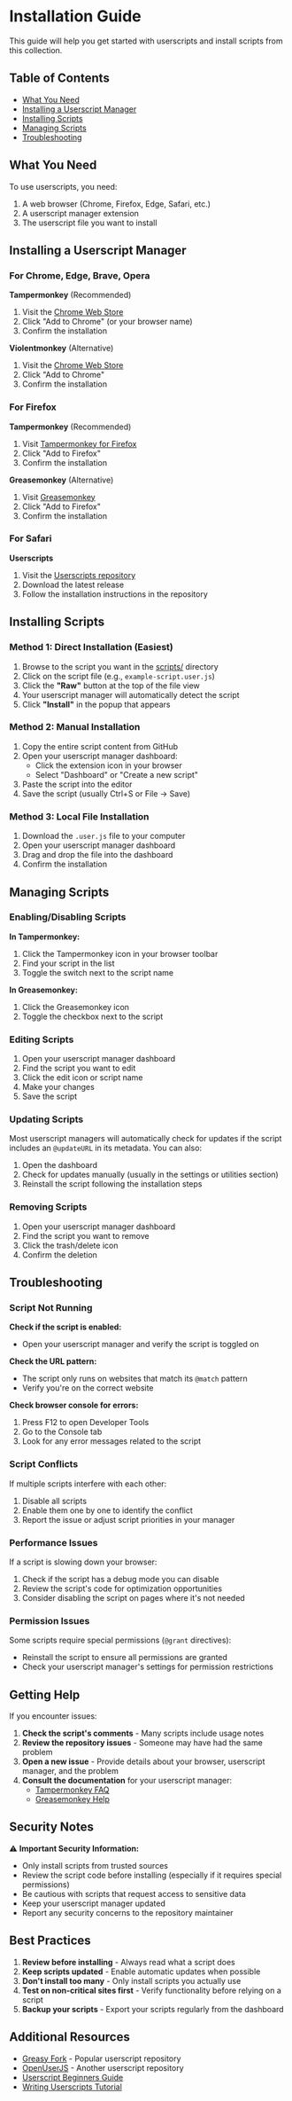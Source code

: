 # Installation Guide

This guide will help you get started with userscripts and install scripts from this collection.

## Table of Contents

- [What You Need](#what-you-need)
- [Installing a Userscript Manager](#installing-a-userscript-manager)
- [Installing Scripts](#installing-scripts)
- [Managing Scripts](#managing-scripts)
- [Troubleshooting](#troubleshooting)

## What You Need

To use userscripts, you need:
1. A web browser (Chrome, Firefox, Edge, Safari, etc.)
2. A userscript manager extension
3. The userscript file you want to install

## Installing a Userscript Manager

### For Chrome, Edge, Brave, Opera

**Tampermonkey** (Recommended)
1. Visit the [Chrome Web Store](https://chrome.google.com/webstore/detail/tampermonkey/dhdgffkkebhmkfjojoecelmmmnbdhnbh)
2. Click "Add to Chrome" (or your browser name)
3. Confirm the installation

**Violentmonkey** (Alternative)
1. Visit the [Chrome Web Store](https://chrome.google.com/webstore/detail/violentmonkey/jinjaccalgkegednnccohejagnlnfdag)
2. Click "Add to Chrome"
3. Confirm the installation

### For Firefox

**Tampermonkey** (Recommended)
1. Visit [Tampermonkey for Firefox](https://addons.mozilla.org/firefox/addon/tampermonkey/)
2. Click "Add to Firefox"
3. Confirm the installation

**Greasemonkey** (Alternative)
1. Visit [Greasemonkey](https://addons.mozilla.org/firefox/addon/greasemonkey/)
2. Click "Add to Firefox"
3. Confirm the installation

### For Safari

**Userscripts**
1. Visit the [Userscripts repository](https://github.com/quoid/userscripts)
2. Download the latest release
3. Follow the installation instructions in the repository

## Installing Scripts

### Method 1: Direct Installation (Easiest)

1. Browse to the script you want in the [scripts/](../scripts/) directory
2. Click on the script file (e.g., `example-script.user.js`)
3. Click the **"Raw"** button at the top of the file view
4. Your userscript manager will automatically detect the script
5. Click **"Install"** in the popup that appears

### Method 2: Manual Installation

1. Copy the entire script content from GitHub
2. Open your userscript manager dashboard:
   - Click the extension icon in your browser
   - Select "Dashboard" or "Create a new script"
3. Paste the script into the editor
4. Save the script (usually Ctrl+S or File → Save)

### Method 3: Local File Installation

1. Download the `.user.js` file to your computer
2. Open your userscript manager dashboard
3. Drag and drop the file into the dashboard
4. Confirm the installation

## Managing Scripts

### Enabling/Disabling Scripts

**In Tampermonkey:**
1. Click the Tampermonkey icon in your browser toolbar
2. Find your script in the list
3. Toggle the switch next to the script name

**In Greasemonkey:**
1. Click the Greasemonkey icon
2. Toggle the checkbox next to the script

### Editing Scripts

1. Open your userscript manager dashboard
2. Find the script you want to edit
3. Click the edit icon or script name
4. Make your changes
5. Save the script

### Updating Scripts

Most userscript managers will automatically check for updates if the script includes an `@updateURL` in its metadata. You can also:

1. Open the dashboard
2. Check for updates manually (usually in the settings or utilities section)
3. Reinstall the script following the installation steps

### Removing Scripts

1. Open your userscript manager dashboard
2. Find the script you want to remove
3. Click the trash/delete icon
4. Confirm the deletion

## Troubleshooting

### Script Not Running

**Check if the script is enabled:**
- Open your userscript manager and verify the script is toggled on

**Check the URL pattern:**
- The script only runs on websites that match its `@match` pattern
- Verify you're on the correct website

**Check browser console for errors:**
1. Press F12 to open Developer Tools
2. Go to the Console tab
3. Look for any error messages related to the script

### Script Conflicts

If multiple scripts interfere with each other:
1. Disable all scripts
2. Enable them one by one to identify the conflict
3. Report the issue or adjust script priorities in your manager

### Performance Issues

If a script is slowing down your browser:
1. Check if the script has a debug mode you can disable
2. Review the script's code for optimization opportunities
3. Consider disabling the script on pages where it's not needed

### Permission Issues

Some scripts require special permissions (`@grant` directives):
- Reinstall the script to ensure all permissions are granted
- Check your userscript manager's settings for permission restrictions

## Getting Help

If you encounter issues:

1. **Check the script's comments** - Many scripts include usage notes
2. **Review the repository issues** - Someone may have had the same problem
3. **Open a new issue** - Provide details about your browser, userscript manager, and the problem
4. **Consult the documentation** for your userscript manager:
   - [Tampermonkey FAQ](https://www.tampermonkey.net/faq.php)
   - [Greasemonkey Help](https://www.greasespot.net/)

## Security Notes

⚠️ **Important Security Information:**

- Only install scripts from trusted sources
- Review the script code before installing (especially if it requires special permissions)
- Be cautious with scripts that request access to sensitive data
- Keep your userscript manager updated
- Report any security concerns to the repository maintainer

## Best Practices

1. **Review before installing** - Always read what a script does
2. **Keep scripts updated** - Enable automatic updates when possible
3. **Don't install too many** - Only install scripts you actually use
4. **Test on non-critical sites first** - Verify functionality before relying on a script
5. **Backup your scripts** - Export your scripts regularly from the dashboard

## Additional Resources

- [Greasy Fork](https://greasyfork.org/) - Popular userscript repository
- [OpenUserJS](https://openuserjs.org/) - Another userscript repository
- [Userscript Beginners Guide](https://simply-how.com/enhance-and-fine-tune-any-web-page-the-complete-user-scripts-guide)
- [Writing Userscripts Tutorial](https://wiki.greasespot.net/Greasemonkey_Manual:Getting_Started)
